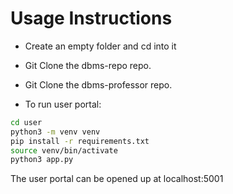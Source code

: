 # Usage Instructions

- Create an empty folder and cd into it

- Git Clone the dbms-repo repo.

- Git Clone the dbms-professor repo.

- To run user portal:

  

```bash
cd user
python3 -m venv venv
pip install -r requirements.txt
source venv/bin/activate
python3 app.py
```



The user portal can be opened up at localhost:5001

